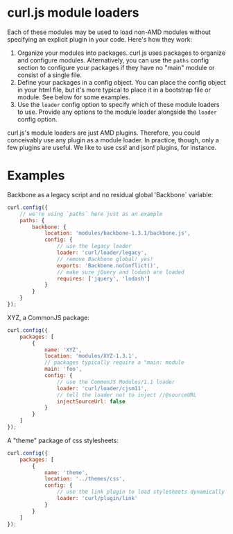 # curl.js module loaders

Each of these modules may be used to load non-AMD modules without specifying
an explicit plugin in your code.  Here's how they work:

1.	Organize your modules into packages.  curl.js uses packages to organize
	and configure modules.  Alternatively, you can use the `paths` config
	section to configure your packages if they have no "main" module or
	consist of a single file.
2.	Define your packages in a config object.  You can place the config object
	in your html file, but it's more typical to place it in a bootstrap
	file or module.  See below for some examples.
3. 	Use the `loader` config option to specify which of these module loaders
	to use.  Provide any options to the module loader alongside the `loader`
	config option.

curl.js's module loaders are just AMD plugins.  Therefore, you could
conceivably use any plugin as a module loader.  In practice, though, only
a few plugins are useful.  We like to use css! and json! plugins, for instance.

# Examples

Backbone as a legacy script and no residual global 'Backbone` variable:

```js
curl.config({
	// we're using `paths` here just as an example
    paths: {
        backbone: {
            location: 'modules/backbone-1.3.1/backbone.js',
            config: {
            	// use the legacy loader
                loader: 'curl/loader/legacy',
                // remove Backbone global! yes!
                exports: 'Backbone.noConflict()',
                // make sure jQuery and lodash are loaded
                requires: ['jquery', 'lodash']
            }
        }
    }
});
```

XYZ, a CommonJS package:

```js
curl.config({
    packages: [
        {
        	name: 'XYZ',
            location: 'modules/XYZ-1.3.1',
            // packages typically require a "main: module
            main: 'foo',
            config: {
            	// use the CommonJS Modules/1.1 loader
                loader: 'curl/loader/cjsm11',
                // tell the loader not to inject //@sourceURL
                injectSourceUrl: false
            }
        }
    ]
});
```

A "theme" package of css stylesheets:

```js
curl.config({
    packages: [
        {
        	name: 'theme',
            location: '../themes/css',
            config: {
            	// use the link plugin to load stylesheets dynamically
                loader: 'curl/plugin/link'
            }
        }
    ]
});
```
